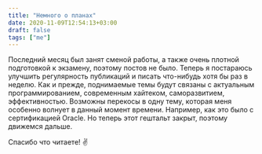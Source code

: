 ```yaml
---
title: "Немного о планах"
date: 2020-11-09T12:54:13+03:00
draft: false
tags: ["me"]
---
```


Последний месяц был занят сменой работы, а также очень плотной подготовкой к экзамену, поэтому постов не было. Теперь я постараюсь улучшить регулярность публикаций и писать что-нибудь хотя бы раз в неделю. Как и прежде, поднимаемые темы будут связаны с актуальным программированием, современным хайтеком, саморазвитием, эффективностью. Возможны перекосы в одну тему, которая меня особенно волнует в данный момент времени. Например, как это было с сертификацией Oracle. Но теперь этот гештальт закрыт, поэтому движемся дальше.

Спасибо что читаете! ✌️
